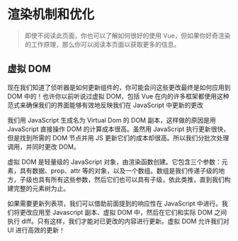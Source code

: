 # 渲染机制和优化

> 即使不阅读此页面，你也可以了解如何很好的使用 Vue，但如果你好奇渲染的工作原理，那么你可以阅读本页面以获取更多的信息。

## 虚拟 DOM

现在我们知道了侦听器是如何更新组件的，你可能会问这些更改最终是如何应用到 DOM 中的！也许你以前听说过虚拟 DOM，包括 Vue 在内的许多框架都使用这种范式来确保我们的界面能够有效地反映我们在 JavaScript 中更新的更改

<div class="reactivecontent">
  <common-codepen-snippet title="How does the Virtual DOM work?" slug="RwwQapa" tab="result" theme="light" :height="500" :team="false" user="sdras" name="Sarah Drasner" :editable="false" :preview="false" />
</div>

我们用 JavaScript 生成名为 Virtual Dom 的 DOM 副本，这样做的原因是用 JavaScript 直接操作 DOM 的计算成本很高。虽然用 JavaScript 执行更新很快，但是找到所需的 DOM 节点并用 JS 更新它们的成本却很高。所以我们分批次处理调用，并同时更改 DOM。

虚拟 DOM 是轻量级的 JavaScript 对象，由渲染函数创建。它包含三个参数：元素，具有数据、prop、attr 等的对象，以及一个数组。数组是我们传递子级的地方，子级也具有所有这些参数，然后它们也可以具有子级，依此类推，直到我们构建完整的元素树为止。

如果需要更新列表项，我们可以借助前面提到的响应性在 JavaScript 中进行。我们将更改应用至 Javascript 副本、虚拟 DOM 中，然后在它们和实际 DOM 之间执行 diff。只有这样，我们才能对已更改的内容进行更新。虚拟 DOM 允许我们对 UI 进行高效的更新！
